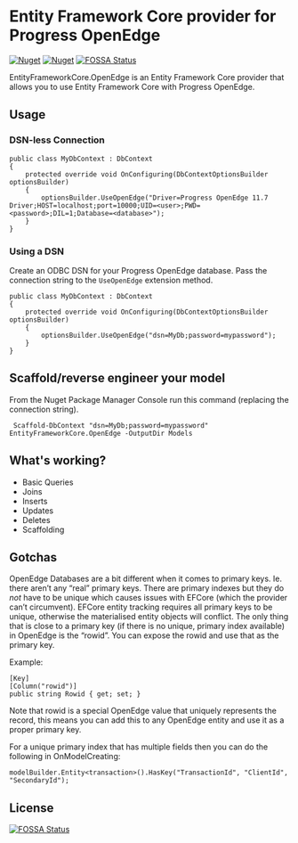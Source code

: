 # Entity Framework Core provider for Progress OpenEdge

[![Nuget](https://img.shields.io/nuget/v/EntityFrameworkCore.OpenEdge.svg)](https://www.nuget.org/packages/EntityFrameworkCore.OpenEdge)
[![Nuget](https://img.shields.io/nuget/dt/EntityFrameworkCore.OpenEdge.svg)](https://www.nuget.org/packages/EntityFrameworkCore.OpenEdge)
[![FOSSA Status](https://app.fossa.io/api/projects/git%2Bgithub.com%2Falexwiese%2FEntityFrameworkCore.OpenEdge.svg?type=shield)](https://app.fossa.io/projects/git%2Bgithub.com%2Falexwiese%2FEntityFrameworkCore.OpenEdge?ref=badge_shield)

EntityFrameworkCore.OpenEdge is an Entity Framework Core provider that allows you to use Entity Framework Core with Progress OpenEdge.

## Usage

### DSN-less Connection

    public class MyDbContext : DbContext
    {
        protected override void OnConfiguring(DbContextOptionsBuilder optionsBuilder)
        {
            optionsBuilder.UseOpenEdge("Driver=Progress OpenEdge 11.7 Driver;HOST=localhost;port=10000;UID=<user>;PWD=<password>;DIL=1;Database=<database>");
        }
    }

### Using a DSN

Create an ODBC DSN for your Progress OpenEdge database. Pass the connection string to the `UseOpenEdge` extension method.

    public class MyDbContext : DbContext
    {
        protected override void OnConfiguring(DbContextOptionsBuilder optionsBuilder)
        {
            optionsBuilder.UseOpenEdge("dsn=MyDb;password=mypassword");
        }
    }
 
## Scaffold/reverse engineer your model
 
From the Nuget Package Manager Console run this command (replacing the connection string).
 
     Scaffold-DbContext "dsn=MyDb;password=mypassword" EntityFrameworkCore.OpenEdge -OutputDir Models
     
     
## What's working?

- Basic Queries
- Joins
- Inserts
- Updates
- Deletes
- Scaffolding

## Gotchas

OpenEdge Databases are a bit different when it comes to primary keys. Ie. there aren’t any “real” primary keys. There are primary indexes but they do _not_ have to be unique which causes issues with EFCore (which the provider can’t circumvent). EFCore entity tracking requires all primary keys to be unique, otherwise the materialised entity objects will conflict. The only thing that is close to a primary key (if there is no unique, primary index available) in OpenEdge is the “rowid”. You can expose the rowid and use that as the primary key.

Example:

    [Key]
    [Column("rowid")]
    public string Rowid { get; set; }
    
Note that rowid is a special OpenEdge value that uniquely represents the record, this means you can add this to any OpenEdge entity and use it as a proper primary key.

For a unique primary index that has multiple fields then you can do the following in OnModelCreating:

    modelBuilder.Entity<transaction>().HasKey("TransactionId", "ClientId", "SecondaryId");


## License
[![FOSSA Status](https://app.fossa.io/api/projects/git%2Bgithub.com%2Falexwiese%2FEntityFrameworkCore.OpenEdge.svg?type=large)](https://app.fossa.io/projects/git%2Bgithub.com%2Falexwiese%2FEntityFrameworkCore.OpenEdge?ref=badge_large)
